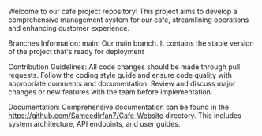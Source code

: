 Welcome to our cafe project repository! 
This project aims to develop a comprehensive management system for our cafe, 
streamlining operations and enhancing customer experience.

Branches Information:
main: Our main branch. It contains the stable version of the project that's ready for deployment

Contribution Guidelines:
All code changes should be made through pull requests.
Follow the coding style guide and ensure code quality with appropriate comments and documentation.
Review and discuss major changes or new features with the team before implementation.

Documentation:
Comprehensive documentation can be found in the
https://github.com/SameedIrfan7/Cafe-Website directory.
This includes system architecture, API endpoints, and user guides.
